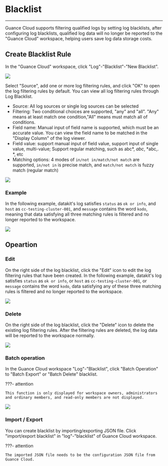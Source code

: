 # Blacklist
---

Guance Cloud supports filtering qualified logs by setting log blacklists, after configuring log blacklists, qualified log data will no longer be reported to the "Guance Cloud" workspace, helping users save log data storage costs.

## Create Blacklist Rule 

In the "Guance Cloud" workspace, click "Log"-"Blacklist"-"New Blacklist".

![](img/4.log_blacklist_1.png)

Select "Source", add one or more log filtering rules, and click "OK" to open the log filtering rules by default. You can view all log filtering rules through Log Blacklist. 
 
- Source: All log sources or single log sources can be selected     
- Filtering: Two conditional choices are supported, "any" and "all". "Any" means at least match one condition,"All" means must match all of conditions.    
- Field name: Manual input of field name is supported, which must be an accurate value. You can view the field name to be matched in the "Display Column" of the log viewer.    
- Field value: support manual input of field value, support input of single value, multi-value; Support regular matching, such as abc*, *abc*, *abc,. *, etc     
- Matching options: 4 modes of ` in/not in/match/not match ` are supported, ` in/not in ` is precise match, and ` match/not match ` is fuzzy match (regular match)     


![](img/4.log_blacklist_2.png)

### Example

In the following example, datakit's log satisfies ` status ` as ` ok or info `, and ` host ` as ` cc-testing-cluster-001 `, and ` message ` contains the word ` kodo `, meaning that data satisfying all three matching rules is filtered and no longer reported to the workspace.

![](img/4.log_blacklist_3.png)

## Opeartion

### Edit

On the right side of the log blacklist, click the "Edit" icon to edit the log filtering rules that have been created. In the following example, datakit's log satisfies ` status ` as ` ok or info `, or ` host ` as ` cc-testing-cluster-001 `, or ` message ` contains the word ` kodo `, data satisfying any of these three matching rules is filtered and no longer reported to the workspace.

![](img/4.log_blacklist_4.png)

### Delete

On the right side of the log blacklist, click the "Delete" icon to delete the existing log filtering rules. After the filtering rules are deleted, the log data will be reported to the workspace normally.

![](img/1.log_5.png)

### Batch operation

In the Guance Cloud workspace "Log"-"Blacklist", click "Batch Operation" to "Batch Export" or "Batch Delete" blacklist.

???- attention

    This function is only displayed for workspace owners, administrators and ordinary members, and read-only members are not displayed.

![](img/2.log_blacklist_1.png)

### Import / Export

You can create blacklist by importing/exporting JSON file. Click "import/export blacklist" in "log"-"blacklist" of Guance Cloud workspace.

???- attention

    The imported JSON file needs to be the configuration JSON file from Guance Cloud.

